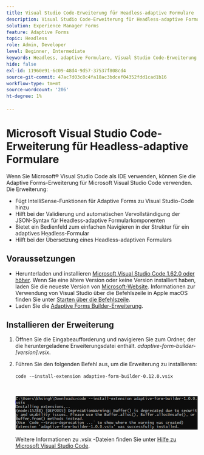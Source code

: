 ```yaml
---
title: Visual Studio Code-Erweiterung für Headless-adaptive Formulare
description: Visual Studio Code-Erweiterung für Headless-adaptive Formulare
solution: Experience Manager Forms
feature: Adaptive Forms
topic: Headless
role: Admin, Developer
level: Beginner, Intermediate
keywords: Headless, adaptive Formulare, Visual Studio Code-Erweiterung
hide: false
exl-id: 11960e91-6c09-48d4-9d57-37537f808cd4
source-git-commit: 47ac7d03c8c4fa18ac3bdcef04352fdd1cad1b16
workflow-type: tm+mt
source-wordcount: '206'
ht-degree: 1%

---
```


# Microsoft Visual Studio Code-Erweiterung für Headless-adaptive Formulare

Wenn Sie Microsoft® Visual Studio Code als IDE verwenden, können Sie die Adaptive Forms-Erweiterung für Microsoft Visual Studio Code verwenden. Die Erweiterung:

* Fügt IntelliSense-Funktionen für Adaptive Forms zu Visual Studio-Code hinzu
* Hilft bei der Validierung und automatischen Vervollständigung der JSON-Syntax für Headless-adaptive Formularkomponenten
* Bietet ein Bedienfeld zum einfachen Navigieren in der Struktur für ein adaptives Headless-Formular
* Hilft bei der Übersetzung eines Headless-adaptiven Formulars

<!-- 

The extension o easily navigate the structure 

Adobe provides an extension for Microsoft&reg; Visual Studio Code to make it easier for you to navigate structure and develop Headless adaptive forms in Visual Studio Code. The extension adds Adaptive Forms related IntelliSense capabilities and helps auto-complete Headless adaptive forms JSON syntax. It also adds a panel, titled Forms Tree, to help navigate structure of Headless adaptive form. 

-->

## Voraussetzungen

* Herunterladen und installieren [Microsoft Visual Studio Code 1.62.0 oder höher](https://code.visualstudio.com/docs/supporting/FAQ#_how-do-i-find-the-version). Wenn Sie eine ältere Version oder keine Version installiert haben, laden Sie die neueste Version von [Microsoft-Website](https://code.visualstudio.com/docs/setup/setup-overview). Informationen zur Verwendung von Visual Studio über die Befehlszeile in Apple macOS finden Sie unter [Starten über die Befehlszeile](https://code.visualstudio.com/docs/setup/mac#_launching-from-the-command-line).
* Laden Sie die [Adaptive Forms Builder-Erweiterung](/help/assets/adaptive-form-builder-0.12.0.vsix).

## Installieren der Erweiterung

1. Öffnen Sie die Eingabeaufforderung und navigieren Sie zum Ordner, der die heruntergeladene Erweiterungsdatei enthält. *adaptive-form-builder-[version].vsix*.

1. Führen Sie den folgenden Befehl aus, um die Erweiterung zu installieren:

   `code -–install-extension adaptive-form-builder-0.12.0.vsix`

   <br>

   ![Installieren der Erweiterung](/help/assets/install-extension.png)


   Weitere Informationen zu .vsix -Dateien finden Sie unter [Hilfe zu Microsoft Visual Studio Code](https://code.visualstudio.com/docs/editor/extension-marketplace#_install-from-a-vsix).
